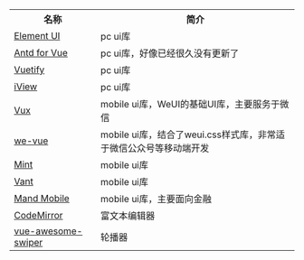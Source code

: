 <table>
    <tr>
        <th>名称</th>
        <th>简介</th>
    </tr>
    <tr>
        <td><a href="https://element.eleme.cn/#/zh-CN/component/installation">Element UI</a></td>
        <td>pc ui库</td>
    </tr>
    <tr>
        <td><a href="https://www.antdv.com/docs/vue/introduce-cn/">Antd for Vue</a></td>
        <td>pc ui库，好像已经很久没有更新了</td>
    </tr>
    <tr>
        <td><a href="https://vuetifyjs.com/zh-Hans/getting-started/quick-start/">Vuetify</a></td>
        <td>pc ui库</td>
    </tr>
    <tr>
        <td><a href="http://iview.talkingdata.com/#/components/guide/install">iView</a></td>
        <td>pc ui库</td>
    </tr>
    <tr>
        <td><a href="https://doc.vux.li/zh-CN/about/before-using-vux.html">Vux</a></td>
        <td>mobile ui库，WeUI的基础UI库，主要服务于微信</td>
    </tr>
    <tr>
        <td><a href="https://wevue.org/doc/v2/quickstart">we-vue</a></td>
        <td>mobile ui库，结合了weui.css样式库，非常适于微信公众号等移动端开发</td>
    </tr>
    <tr>
        <td><a href="https://mint-ui.github.io/#!/zh-cn">Mint</a></td>
        <td>mobile ui库</td>
    </tr>
    <tr>
        <td><a href="https://youzan.github.io/vant/#/zh-CN/quickstart">Vant</a></td>
        <td>mobile ui库</td>
    </tr>
    <tr>
        <td><a href="https://didi.github.io/mand-mobile/#/en-US/docs/started">Mand Mobile</a></td>
        <td>mobile ui库，主要面向金融</td>
    </tr>
    <tr>
        <td><a href="https://github.com/codemirror/codemirror">CodeMirror</a></td>
        <td>富文本编辑器</td>
    </tr>
    <tr>
        <td><a href="https://github.surmon.me/vue-awesome-swiper">vue-awesome-swiper</a></td>
        <td>轮播器</td>
    </tr>
</table>

